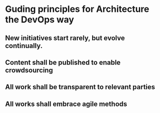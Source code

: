 # Guding principles for Architecture the DevOps way  

## New initiatives start rarely, but evolve continually.

## Content shall be published to enable crowdsourcing

## All work shall be transparent to relevant parties

## All works shall embrace agile methods
